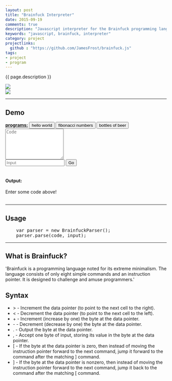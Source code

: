 ```yaml
---
layout: post
title: "Brainfuck Interpreter"
date: 2015-09-19
comments: true
description: "Javascript interpreter for the Brainfuck programming language."
keywords: "javascript, brainfuck, interpreter"
category: project
projectlinks: 
  github : "https://github.com/JamesFrost/brainfuck.js"
tags:
- project
- program
---
```


<script src="{{ site.baseurl }}/js/brainfuck/brainfuck.min.js"></script>
<script src="{{ site.baseurl }}/js/brainfuck/brainfuck-page.js"></script>
<script src="https://cdn.rawgit.com/google/code-prettify/master/loader/run_prettify.js?skin=desert"></script>

<p>{{ page.description }}</p>

<img src="https://travis-ci.org/JamesFrost/brainfuck.js.svg?branch=master">
<br>
<a href="https://nodei.co/npm/brainfuck.js/"><img src="https://nodei.co/npm/brainfuck.js.png"></a>

<hr>
<h2>Demo</h2>
<b><u>programs:</u></b> <small><button class="btn" id="hello-world">hello world</button> <button class="btn" id="fib-numbers">fibonacci numbers</button> <button class="btn" id="bottles">bottles of beer</button></small>
<div class="form-group">
	<textarea id="txt-area" class="form-control" rows="6" placeholder="Code"></textarea>
</div>
<div class="form-group">
	<input type="text" class="form-control" id="input" placeholder="Input">
	<button id="btn-go" class="btn btn-defaultform-control">Go</button>
</div>
<div class="form-group">
</div>
<br>
<h4>Output:</h4>

<div id="output">Enter some code above!</div>
<br>
<div id="performance"></div>

<hr>

<h2>Usage</h2>

<pre class="prettyprint">
	var parser = new BrainfuckParser();
	parser.parse(code, input);
</pre>

<hr>

<h2>What is Brainfuck?</h2>
<p>'Brainfuck is a programming language noted for its extreme minimalism. The language consists of only eight simple commands and an instruction pointer. It is designed to challenge and amuse programmers.'</p>

<h2>Syntax</h2>
<ul>
	<li>> - Increment the data pointer (to point to the next cell to the right). </li>
	<li>< - Decrement the data pointer (to point to the next cell to the left). </li>
	<li>+ - Increment (increase by one) the byte at the data pointer. </li>
	<li>- - Decrement (decrease by one) the byte at the data pointer. </li>
	<li>. - Output the byte at the data pointer. </li>
	<li>, - Accept one byte of input, storing its value in the byte at the data pointer. </li>
	<li>[ - If the byte at the data pointer is zero, then instead of moving the instruction pointer forward to the next command, jump it forward to the command after the matching ] command. </li>
	<li>] - If the byte at the data pointer is nonzero, then instead of moving the instruction pointer forward to the next command, jump it back to the command after the matching [ command.</li>
</ul>